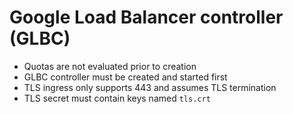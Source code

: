 # Google Load Balancer controller (GLBC)
-  Quotas are not evaluated prior to creation
- GLBC controller must be created and started first
- TLS ingress only supports 443 and assumes TLS termination
- TLS secret must contain keys named `tls.crt`
